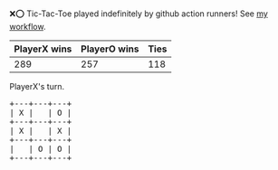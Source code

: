 :x::o: Tic-Tac-Toe played indefinitely by github action runners! See [my workflow](.github/workflows/play.yaml).

|PlayerX wins|PlayerO wins|Ties|
|-|-|-|
|289|257|118|

PlayerX's turn.

<pre>
+---+---+---+
| X |   | O |
+---+---+---+
| X |   | X |
+---+---+---+
|   | O | O |
+---+---+---+
</pre>
